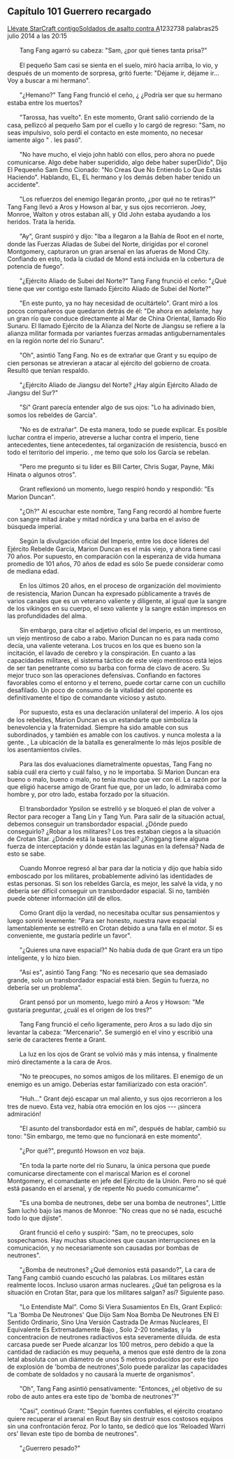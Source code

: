 
## Capítulo 101 Guerrero recargado

[Llévate StarCraft contigo](https://www.qidian.com/book/3185575/)[Soldados de asalto contra A](https://my.qidian.com/author/3913067/)1232738 palabras25 julio 2014 a las 20:15

　　Tang Fang agarró su cabeza: "Sam, ¿por qué tienes tanta prisa?"

　　El pequeño Sam casi se sienta en el suelo, miró hacia arriba, lo vio, y después de un momento de sorpresa, gritó fuerte: "Déjame ir, déjame ir... Voy a buscar a mi hermano".

　　"¿Hemano?" Tang Fang frunció el ceño, ¿ ¿Podría ser que su hermano estaba entre los muertos?

　　"Tarossa, has vuelto". En este momento, Grant salió corriendo de la casa, pellizcó al pequeño Sam por el cuello y lo cargó de regreso: "Sam, no seas impulsivo, solo perdí el contacto en este momento, no necesar iamente algo " . les pasó".

　　"No have mucho, el viejo john habló con ellos, pero ahora no puede comunicarse. Algo debe haber superidido, algo debe haber superDido", Dijo El Pequeeño Sam Emo Cionado: "No Creas Que No Entiendo Lo Que Estás Haciendo". Hablando, EL, EL hermano y los demás deben haber tenido un accidente".

　　"Los refuerzos del enemigo llegarán pronto, ¿por qué no te retiras?" Tang Fang llevó a Aros y Howson al bar, y sus ojos recorrieron. Joey, Monroe, Walton y otros estaban allí, y Old John estaba ayudando a los heridos. Trata la herida.

　　"Ay", Grant suspiró y dijo: "Iba a llegaron a la Bahía de Root en el norte, donde las Fuerzas Aliadas de Subei del Norte, dirigidas por el coronel Montgomery, capturaron un gran arsenal en las afueras de Mond City. Confiando en esto, toda la ciudad de Mond está incluida en la cobertura de potencia de fuego".

　　"¿Ejército Aliado de Subei del Norte?" Tang Fang frunció el ceño: "¿Qué tiene que ver contigo este llamado Ejército Aliado de Subei del Norte?"

　　"En este punto, ya no hay necesidad de ocultártelo". Grant miró a los pocos compañeros que quedaron detrás de él: "De ahora en adelante, hay un gran río que conduce directamente al Mar de China Oriental, llamado Río Sunaru. El llamado Ejército de la Alianza del Norte de Jiangsu se refiere a la alianza militar formada por variantes fuerzas armadas antigubernamentales en la región norte del río Sunaru".

　　"Oh", asintió Tang Fang. No es de extrañar que Grant y su equipo de cien personas se atrevieran a atacar al ejército del gobierno de croata. Resultó que tenían respaldo.

　　"¿Ejército Aliado de Jiangsu del Norte? ¿Hay algún Ejército Aliado de Jiangsu del Sur?"

　　"Sí" Grant parecía entender algo de sus ojos: "Lo ha adivinado bien, somos los rebeldes de García".

　　"No es de extrañar". De esta manera, todo se puede explicar. Es posible luchar contra el imperio, atreverse a luchar contra el imperio, tiene antecedentes, tiene antecedentes, tal organización de resistencia, buscó en todo el territorio del imperio. , me temo que solo los García se rebelan.

　　"Pero me pregunto si tu líder es Bill Carter, Chris Sugar, Payne, Miki Hinata o algunos otros".

　　Grant reflexionó un momento, luego respiró hondo y respondió: "Es Marion Duncan".

　　"¿Oh?" Al escuchar este nombre, Tang Fang recordó al hombre fuerte con sangre mitad árabe y mitad nórdica y una barba en el aviso de búsqueda imperial.

　　Según la divulgación oficial del Imperio, entre los doce líderes del Ejército Rebelde García, Marion Duncan es el más viejo, y ahora tiene casi 70 años. Por supuesto, en comparación con la esperanza de vida humana promedio de 101 años, 70 años de edad es sólo Se puede considerar como de mediana edad.

　　En los últimos 20 años, en el proceso de organización del movimiento de resistencia, Marion Duncan ha expresado públicamente a través de varios canales que es un veterano valiente y diligente, al igual que la sangre de los vikingos en su cuerpo, el sexo valiente y la sangre están impresos en las profundidades del alma.

　　Sin embargo, para citar el adjetivo oficial del imperio, es un mentiroso, un viejo mentiroso de cabo a rabo. Marion Duncan no es para nada como decía, una valiente veterana. Los trucos en los que es bueno son la incitación, el lavado de cerebro y la conspiración. En cuanto a las capacidades militares, el sistema táctico de este viejo mentiroso está lejos de ser tan penetrante como su barba con forma de clavo de acero. Su mejor truco son las operaciones defensivas. Confiando en factores favorables como el entorno y el terreno, puede cortar carne con un cuchillo desafilado. Un poco de consumo de la vitalidad del oponente es definitivamente el tipo de comandante vicioso y astuto.

　　Por supuesto, esta es una declaración unilateral del imperio. A los ojos de los rebeldes, Marion Duncan es un estandarte que simboliza la benevolencia y la fraternidad. Siempre ha sido amable con sus subordinados, y también es amable con los cautivos. y nunca molesta a la gente. , La ubicación de la batalla es generalmente lo más lejos posible de los asentamientos civiles.

　　Para las dos evaluaciones diametralmente opuestas, Tang Fang no sabía cuál era cierto y cuál falso, y no le importaba. Si Marion Duncan era bueno o malo, bueno o malo, no tenía mucho que ver con él. La razón por la que eligió hacerse amigo de Grant fue que, por un lado, lo admiraba como hombre y, por otro lado, estaba forzado por la situación.

　　El transbordador Ypsilon se estrelló y se bloqueó el plan de volver a Rector para recoger a Tang Lin y Tang Yun. Para salir de la situación actual, debemos conseguir un transbordador espacial. ¿Dónde puedo conseguirlo? ¿Robar a los militares? Los tres estaban ciegos a la situación de Crotan Star. ¿Dónde está la base espacial? ¿Xinggang tiene alguna fuerza de interceptación y dónde están las lagunas en la defensa? Nada de esto se sabe.

　　Cuando Monroe regresó al bar para dar la noticia y dijo que había sido emboscado por los militares, probablemente adivinó las identidades de estas personas. Si son los rebeldes García, es mejor, les salvé la vida, y no debería ser difícil conseguir un transbordador espacial. Si no, también puede obtener información útil de ellos.

　　Como Grant dijo la verdad, no necesitaba ocultar sus pensamientos y luego sonrió levemente: "Para ser honesto, nuestra nave espacial lamentablemente se estrelló en Crotan debido a una falla en el motor. Si es conveniente, me gustaría pedirle un favor".

　　"¿Quieres una nave espacial?" No había duda de que Grant era un tipo inteligente, y lo hizo bien.

　　"Así es", asintió Tang Fang: "No es necesario que sea demasiado grande, solo un transbordador espacial está bien. Según tu fuerza, no debería ser un problema".

　　Grant pensó por un momento, luego miró a Aros y Howson: "Me gustaría preguntar, ¿cuál es el origen de los tres?"

　　Tang Fang frunció el ceño ligeramente, pero Aros a su lado dijo sin levantar la cabeza: "Mercenario". Se sumergió en el vino y escribió una serie de caracteres frente a Grant.

　　La luz en los ojos de Grant se volvió más y más intensa, y finalmente miró directamente a la cara de Aros.

　　"No te preocupes, no somos amigos de los militares. El enemigo de un enemigo es un amigo. Deberías estar familiarizado con esta oración".

　　"Huh…" Grant dejó escapar un mal aliento, y sus ojos recorrieron a los tres de nuevo. Esta vez, había otra emoción en los ojos --- ¡sincera admiración!

　　"El asunto del transbordador está en mí", después de hablar, cambió su tono: "Sin embargo, me temo que no funcionará en este momento".

　　"¿Por qué?", ​​preguntó Howson en voz baja.

　　"En toda la parte norte del río Sunaru, la única persona que puede comunicarse directamente con el mariscal Marion es el coronel Montgomery, el comandante en jefe del Ejército de la Unión. Pero no sé qué está pasando en el arsenal, y de repente No puedo comunicarme".

　　"Es una bomba de neutrones, debe ser una bomba de neutrones", Little Sam luchó bajo las manos de Monroe: "No creas que no sé nada, escuché todo lo que dijiste".

　　Grant frunció el ceño y suspiró: "Sam, no te preocupes, solo sospechamos. Hay muchas situaciones que causan interrupciones en la comunicación, y no necesariamente son causadas por bombas de neutrones".

　　"¿Bomba de neutrones? ¿Qué demonios está pasando?", La cara de Tang Fang cambió cuando escuchó las palabras. Los militares están realmente locos. Incluso usaron armas nucleares. ¿Qué tan peligrosa es la situación en Crotan Star, para que los militares salgan? así? Siguiente paso.

　　"Lo Entendiste Mal". Como Si Viera Susamientos En Els, Grant Explicó: "La 'Bomba De Neutrones' Que Dijo Sam Noa Bomba De Neutrones EN El Sentido Ordinario, Sino Una Versión Castrada De Armas Nucleares, El Equivalente Es Extremadamente Bajo , Solo 2-20 toneladas, y la concentracion de neutrones radiactivos esta severamente diluida. de esta carcasa puede ser Puede alcanzar los 100 metros, pero debido a que la cantidad de radiación es muy pequeña, a menos que esté dentro de la zona letal absoluta con un diámetro de unos 5 metros producidos por este tipo de explosión de 'bomba de neutrones',Solo puede paralizar las capacidades de combate de soldados y no causará la muerte de organismos".

　　"Oh", Tang Fang asintió pensativamente: "Entonces, ¿el objetivo de su robo de auto antes era este tipo de 'bomba de neutrones'?"

　　"Casi", continuó Grant: "Según fuentes confiables, el ejército croatano quiere recuperar el arsenal en Rout Bay sin destruir esos costosos equipos sin una confrontación feroz. Por lo tanto, se dedicó que los 'Reloaded Warri ors' llevan este tipo de bomba de neutrones".

　　"¿Guerrero pesado?"